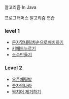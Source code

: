 알고리즘 In Java

프로그래머스 알고리즘 연습

### level 1
- [문자열내림차순으로배치하기](./src/main/java/programmers/level1/문자열내림차순으로배치하기)
- [키패드누르기](./src/main/java/programmers/level1/키패드누르기)
- [소수만들기](./src/main/java/programmers/level1/소수만들기)

### Level 2
- [오픈채팅방](./src/main/java/programmers/level2/오픈채팅방)
- [숫자의나라](./src/main/java/programmers/level2/숫자의나라)
- [짝지어 제거하기](./src/main/java/programmers/level2/짝지어제거하기)

